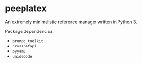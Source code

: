 # peeplatex

An extremely minimalistic reference manager written in Python 3.

Package dependencies:
 - `prompt_toolkit`
 - `crossrefapi`
 - `pyyaml`
 - `unidecode`
